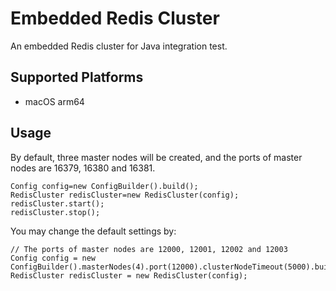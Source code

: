 # Embedded Redis Cluster

An embedded Redis cluster for Java integration test.

## Supported Platforms

- macOS arm64

## Usage

By default, three master nodes will be created, and the ports of master nodes are 16379, 16380 and 16381.

````
Config config=new ConfigBuilder().build();
RedisCluster redisCluster=new RedisCluster(config);
redisCluster.start();
redisCluster.stop();
````

You may change the default settings by:

````
// The ports of master nodes are 12000, 12001, 12002 and 12003
Config config = new ConfigBuilder().masterNodes(4).port(12000).clusterNodeTimeout(5000).build();
RedisCluster redisCluster = new RedisCluster(config);
````


